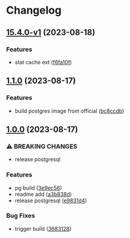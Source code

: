 # Changelog

## [15.4.0-v1](https://github.com/livenessprobe/containers/compare/pg/v1.1.0...pg/v15.4.0-v1) (2023-08-18)


### Features

* stat cache ext ([f6fa10f](https://github.com/livenessprobe/containers/commit/f6fa10fbf50f0c2b91cd7e5d40444f3c950e306c))

## [1.1.0](https://github.com/livenessprobe/containers/compare/pg/v1.0.0...pg/v1.1.0) (2023-08-17)


### Features

* build postgres image from official ([bc8ccdb](https://github.com/livenessprobe/containers/commit/bc8ccdb81ba8bbbd7ae72f827cffa97e9b21f184))

## [1.0.0](https://github.com/livenessprobe/containers/compare/pg-v1.3.0...pg/v1.0.0) (2023-08-17)


### ⚠ BREAKING CHANGES

* release postgresql

### Features

* pg build ([3e9ec56](https://github.com/livenessprobe/containers/commit/3e9ec56b2e9d49f03aaed1e765df83a6af71b55f))
* readme add ([a3b838d](https://github.com/livenessprobe/containers/commit/a3b838dae077dd63f2d41c622bb4b93154951ca3))
* release postgresql ([e9831d4](https://github.com/livenessprobe/containers/commit/e9831d466a118954f451642d087b24ab44d8f365))


### Bug Fixes

* trigger build ([3683128](https://github.com/livenessprobe/containers/commit/3683128cef636766c5d1d16a40d726b247d1da3e))
